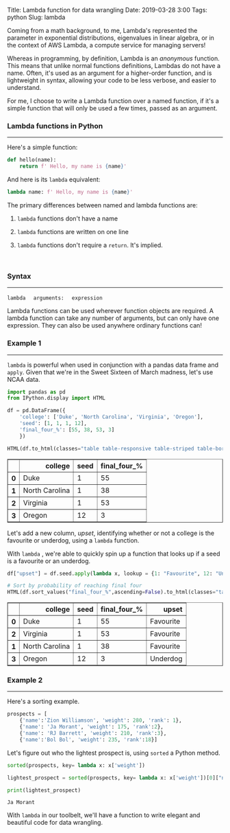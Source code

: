 Title: Lambda function for data wrangling
Date: 2019-03-28 3:00
Tags: python
Slug: lambda

Coming from a math background, to me, Lambda's represented the parameter in exponential distributions, eigenvalues in linear algebra, or in the context of AWS Lambda, a compute service for managing servers!
 

Whereas in programming, by definition, Lambda is an *anonymous* function. This means that unlike normal functions definitions, Lambdas do not have a name.  Often, it's used as an argument for a higher-order function, and is lightweight in syntax, allowing your code to be less verbose, and easier to understand. 


For me, I choose to write a Lambda function over a named function, if it's a simple function that will only be used a few times, passed as an argument. 
<br>

### Lambda functions in Python
---

Here's a simple function:

```python
def hello(name):
    return f' Hello, my name is {name}'
```

And here is its `lambda` equivalent:

```python
lambda name: f' Hello, my name is {name}'
```

The primary differences between named and lambda functions are:

1. `lambda` functions don't have a name

2. `lambda` functions are written on one line

3. `lambda` functions don't require a `return`. It's implied.
<br>

### Syntax
---

`lambda  `   `arguments:  ` `expression` 

Lambda functions can be used wherever function objects are required. A lambda function can take any number of arguments, but can only have one expression.  They can also be used anywhere ordinary functions can! 
<br>

### Example 1
---

`lambda` is powerful when used in conjunction with a pandas data frame and `apply`.  Given that we're in the Sweet Sixteen of March madness, let's use NCAA data.
<br>


```python
import pandas as pd
from IPython.display import HTML

df = pd.DataFrame({
    'college': ['Duke', 'North Carolina', 'Virginia', 'Oregon'],
    'seed': [1, 1, 1, 12],
    'final_four_%': [55, 38, 53, 3]
    })
```


```python
HTML(df.to_html(classes="table table-responsive table-striped table-bordered"))
```




<table border="1" class="dataframe table table-responsive table-striped table-bordered">
  <thead>
    <tr style="text-align: right;">
      <th></th>
      <th>college</th>
      <th>seed</th>
      <th>final_four_%</th>
    </tr>
  </thead>
  <tbody>
    <tr>
      <th>0</th>
      <td>Duke</td>
      <td>1</td>
      <td>55</td>
    </tr>
    <tr>
      <th>1</th>
      <td>North Carolina</td>
      <td>1</td>
      <td>38</td>
    </tr>
    <tr>
      <th>2</th>
      <td>Virginia</td>
      <td>1</td>
      <td>53</td>
    </tr>
    <tr>
      <th>3</th>
      <td>Oregon</td>
      <td>12</td>
      <td>3</td>
    </tr>
  </tbody>
</table>



Let's add a new column, *upset*, identifying whether or not a college is the favourite or underdog, using a ```lambda``` function.

With ```lambda``` , we're able to quickly spin up a function that looks up if a seed is a favourite or an underdog. 
<br>


```python
df["upset"] = df.seed.apply(lambda x, lookup = {1: "Favourite", 12: "Underdog"} : lookup[x])
```


```python
# Sort by probability of reaching final four
HTML(df.sort_values("final_four_%",ascending=False).to_html(classes="table table-repsponsive table-striped table-bordered"))
```




<table border="1" class="dataframe table table-repsponsive table-striped table-bordered">
  <thead>
    <tr style="text-align: right;">
      <th></th>
      <th>college</th>
      <th>seed</th>
      <th>final_four_%</th>
      <th>upset</th>
    </tr>
  </thead>
  <tbody>
    <tr>
      <th>0</th>
      <td>Duke</td>
      <td>1</td>
      <td>55</td>
      <td>Favourite</td>
    </tr>
    <tr>
      <th>2</th>
      <td>Virginia</td>
      <td>1</td>
      <td>53</td>
      <td>Favourite</td>
    </tr>
    <tr>
      <th>1</th>
      <td>North Carolina</td>
      <td>1</td>
      <td>38</td>
      <td>Favourite</td>
    </tr>
    <tr>
      <th>3</th>
      <td>Oregon</td>
      <td>12</td>
      <td>3</td>
      <td>Underdog</td>
    </tr>
  </tbody>
</table>



### Example 2
---
Here's a sorting example.


```python
prospects = [
    {'name':'Zion Williamson', 'weight': 280, 'rank': 1}, 
    {'name': 'Ja Morant', 'weight': 175, 'rank':2},
    {'name': 'RJ Barrett', 'weight': 210, 'rank':3},
    {'name':'Bol Bol', 'weight': 235, 'rank':18}]
```

Let's figure out who the lightest prospect is, using ```sorted``` a Python method.


```python
sorted(prospects, key= lambda x: x['weight'])

lightest_prospect = sorted(prospects, key= lambda x: x['weight'])[0]["name"]

print(lightest_prospect)
```

    Ja Morant


With ```lambda``` in our toolbelt, we'll have a function to write elegant and beautiful code for data wrangling. 
<br>